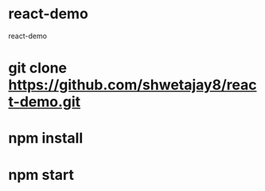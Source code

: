 # react-demo
react-demo

# git clone https://github.com/shwetajay8/react-demo.git
# npm install
# npm start
